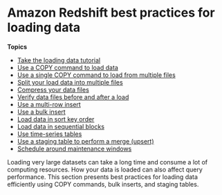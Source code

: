 # Amazon Redshift best practices for loading data<a name="c_loading-data-best-practices"></a>

**Topics**
+ [Take the loading data tutorial](c_best-practices-loading-take-loading-data-tutorial.md)
+ [Use a COPY command to load data](c_best-practices-use-copy.md)
+ [Use a single COPY command to load from multiple files](c_best-practices-single-copy-command.md)
+ [Split your load data into multiple files](c_best-practices-use-multiple-files.md)
+ [Compress your data files](c_best-practices-compress-data-files.md)
+ [Verify data files before and after a load](c_best-practices-verifying-data-files.md)
+ [Use a multi\-row insert](c_best-practices-multi-row-inserts.md)
+ [Use a bulk insert](c_best-practices-bulk-inserts.md)
+ [Load data in sort key order](c_best-practices-sort-key-order.md)
+ [Load data in sequential blocks](c_best-practices-load-data-in-sequential-blocks.md)
+ [Use time\-series tables](c_best-practices-time-series-tables.md)
+ [Use a staging table to perform a merge \(upsert\)](c_best-practices-upsert.md)
+ [Schedule around maintenance windows](c_best-practices-avoid-maintenance.md)

Loading very large datasets can take a long time and consume a lot of computing resources\. How your data is loaded can also affect query performance\. This section presents best practices for loading data efficiently using COPY commands, bulk inserts, and staging tables\. 